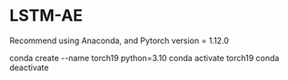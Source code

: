 # LSTM-AE

Recommend using Anaconda, and Pytorch version = 1.12.0

conda create --name torch19 python=3.10
conda activate torch19
conda deactivate

